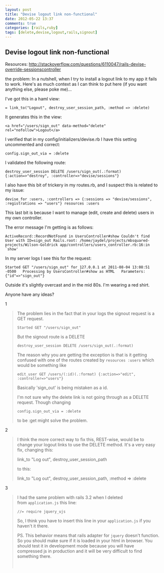 ```yaml
---
layout: post
title: "Devise logout link non-functional"
date: 2012-05-22 13:37
comments: true
categories: [rails,ruby]
tags: [delete,devise,logout,rails,signout]
---
```

## Devise logout link non-functional
Resources: <a href="http://stackoverflow.com/questions/6110047/rails-devise-override-sessionscontroller">http://stackoverflow.com/questions/6110047/rails-devise-override-sessionscontroller</a>

the problem: In a nutshell, when I try to install a logout link to my app it fails to work. Here's as much context as I can think to put here (if you want anything else, please poke me)...

I've got this in a haml view:
<pre><code>= link_to("Logout", destroy_user_session_path, :method =&gt; :delete) </code></pre>
It generates this in the view:
<pre><code>&lt;a href="/users/sign_out" data-method="delete" rel="nofollow"&gt;Logout&lt;/a&gt; </code></pre>
I verified that in my config/initializers/devise.rb I have this setting uncommented and correct:
<pre><code>config.sign_out_via = :delete </code></pre>
I validated the following route:
<pre><code>destroy_user_session DELETE /users/sign_out(.:format) {:action=&gt;"destroy", :controller=&gt;"devise/sessions"} </code></pre>
I also have this bit of trickery in my routes.rb, and I suspect this is related to my issue:
<pre><code>devise_for :users, :controllers =&gt; {:sessions =&gt; "devise/sessions", :registrations =&gt; "users"} resources :users </code></pre>
This last bit is because I want to manage (edit, create and delete) users in my own controller.

The error message I'm getting is as follows:
<pre><code>ActiveRecord::RecordNotFound in UsersController#show Couldn't find User with ID=sign_out Rails.root: /home/jaydel/projects/mbsquared-projects/Wilson-Goldrick app/controllers/users_controller.rb:16:in `show' </code></pre>
In my server logs I see this for the request:
<pre><code>Started GET "/users/sign_out" for 127.0.0.1 at 2011-08-04 13:08:51 -0500   Processing by UsersController#show as HTML   Parameters: {"id"=&gt;"sign_out"} </code></pre>
Outside it's slightly overcast and in the mid 80s. I'm wearing a red shirt.

Anyone have any ideas?

1
<blockquote>The problem lies in the fact that in your logs the signout request is a GET request.
<pre><code>Started GET "/users/sign_out" </code></pre>
But the signout route is a DELETE
<pre><code>destroy_user_session DELETE /users/sign_out(.:format) </code></pre>
The reason why you are getting the exception is that is it getting confused with one of the routes created by <code>resources :users</code> which would be something like
<pre><code>edit_user GET /users/(:id)(.:format) {:action=&gt;"edit", :controller=&gt;"users"} </code></pre>
Basically 'sign_out' is being mistaken as a id.

I'm not sure why the delete link is not going through as a DELETE request. Though changing
<pre><code>config.sign_out_via = :delete </code></pre>
to be :get might solve the problem.</blockquote>
2
<blockquote>I think the more correct way to fix this, REST-wise, would be to change your logout links to use the DELETE method. It's a very easy fix, changing this:

link_to "Log out", destroy_user_session_path

to this:

link_to "Log out", destroy_user_session_path, :method =&gt; :delete</blockquote>
3
<blockquote>I had the same problem with rails 3.2 when I deleted from <code>application.js</code> this line:
<pre><code>//= require jquery_ujs </code></pre>
So, I think you have to insert this line in your <code>application.js</code> if you haven't it there.

PS. This behavior means that rails adapter for <code>jquery</code> doesn't function. So you should make sure if it is loaded in your html in browser. You should test it in development mode because you will have compressed js in production and it will be very difficult to find something there.

&nbsp;</blockquote>
&nbsp;

